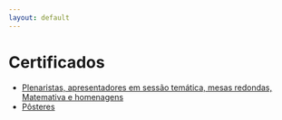 ```yaml
---
layout: default
---
```


<h1 class="display-5 mb-3">
Certificados
</h1>

- [Plenaristas, apresentadores em sessão temática, mesas redondas, Matemativa e homenagens](../assets/certificados/palestrantes.pdf)
- [Pôsteres](../assets/certificados/posteres.pdf)
